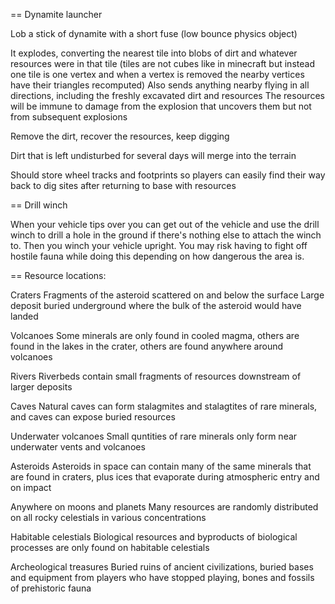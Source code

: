 
== Dynamite launcher

Lob a stick of dynamite with a short fuse
(low bounce physics object)

It explodes, converting the nearest tile into blobs of dirt and whatever resources were in that tile
(tiles are not cubes like in minecraft but instead one tile is one vertex and when a vertex is removed the nearby vertices have their triangles recomputed)
Also sends anything nearby flying in all directions, including the freshly excavated dirt and resources
The resources will be immune to damage from the explosion that uncovers them but not from subsequent explosions

Remove the dirt, recover the resources, keep digging

Dirt that is left undisturbed for several days will merge into the terrain

Should store wheel tracks and footprints so players can easily find their way back to dig sites after returning to base with resources


== Drill winch

When your vehicle tips over you can get out of the vehicle and use the drill winch to drill a hole in the ground if there's nothing else to attach the winch to. Then you winch your vehicle upright. You may risk having to fight off hostile fauna while doing this depending on how dangerous the area is.


== Resource locations:


Craters
Fragments of the asteroid scattered on and below the surface
Large deposit buried underground where the bulk of the asteroid would have landed


Volcanoes
Some minerals are only found in cooled magma, others are found in the lakes in the crater, others are found anywhere around volcanoes


Rivers
Riverbeds contain small fragments of resources downstream of larger deposits


Caves
Natural caves can form stalagmites and stalagtites of rare minerals, and caves can expose buried resources


Underwater volcanoes
Small quntities of rare minerals only form near underwater vents and volcanoes


Asteroids
Asteroids in space can contain many of the same minerals that are found in craters, plus ices that evaporate during atmospheric entry and on impact


Anywhere on moons and planets
Many resources are randomly distributed on all rocky celestials in various concentrations


Habitable celestials
Biological resources and byproducts of biological processes are only found on habitable celestials


Archeological treasures
Buried ruins of ancient civilizations, buried bases and equipment from players who have stopped playing, bones and fossils of prehistoric fauna



